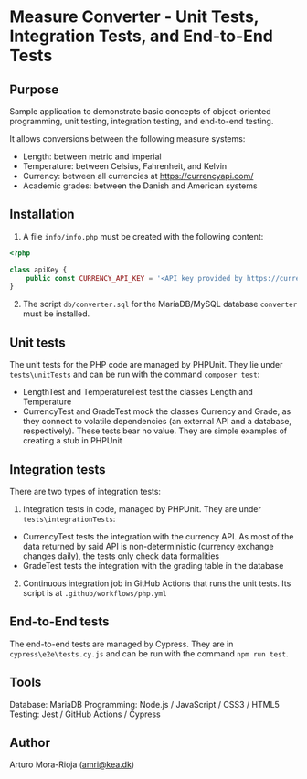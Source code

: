 # Measure Converter - Unit Tests, Integration Tests, and End-to-End Tests

## Purpose
Sample application to demonstrate basic concepts of object-oriented programming, unit testing, integration testing, and end-to-end testing.

It allows conversions between the following measure systems:
- Length: between metric and imperial
- Temperature: between Celsius, Fahrenheit, and Kelvin
- Currency: between all currencies at https://currencyapi.com/
- Academic grades: between the Danish and American systems


## Installation

1. A file `info/info.php` must be created with the following content:

```php
<?php

class apiKey {
    public const CURRENCY_API_KEY = '<API key provided by https://currencyapi.com/>';
}
```

2. The script `db/converter.sql` for the MariaDB/MySQL database `converter` must be installed.

## Unit tests

The unit tests for the PHP code are managed by PHPUnit. They lie under `tests\unitTests` and can be run with the command `composer test`:
- LengthTest and TemperatureTest test the classes Length and Temperature
- CurrencyTest and GradeTest mock the classes Currency and Grade, as they connect to volatile dependencies (an external API and a database, respectively). These tests bear no value. They are simple examples of creating a stub in PHPUnit 

## Integration tests

There are two types of integration tests:
1. Integration tests in code, managed by PHPUnit. They are under `tests\integrationTests`:
- CurrencyTest tests the integration with the currency API. As most of the data returned by said API is non-deterministic (currency exchange changes daily), the tests only check data formalities
- GradeTest tests the integration with the grading table in the database
2. Continuous integration job in GitHub Actions that runs the unit tests. Its script is at `.github/workflows/php.yml`

## End-to-End tests

The end-to-end tests are managed by Cypress. They are in `cypress\e2e\tests.cy.js` and can be run with the command `npm run test`.

## Tools
Database: MariaDB
Programming: Node.js / JavaScript / CSS3 / HTML5
Testing: Jest / GitHub Actions / Cypress

## Author
Arturo Mora-Rioja (amri@kea.dk)
